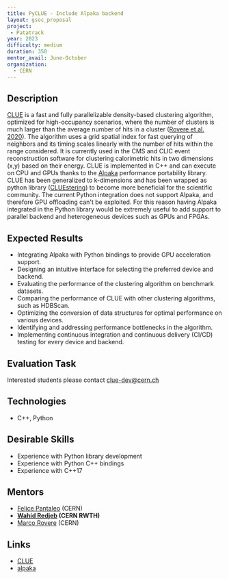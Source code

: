 ```yaml
---
title: PyCLUE - Include Alpaka backend 
layout: gsoc_proposal
project:
 - Patatrack 
year: 2023
difficulty: medium 
duration: 350 
mentor_avail: June-October
organization:
  - CERN 
---
```


## Description

[CLUE][clue] is a fast and fully parallelizable density-based clustering algorithm, optimized for high-occupancy scenarios, where the number of clusters is much larger than the average number of hits in a cluster ([Rovere et al. 2020][cluepaper]). The algorithm uses a grid spatial index for fast querying of neighbors and its timing scales linearly with the number of hits within the range considered. 
It is currently used in the CMS and CLIC event reconstruction software for clustering calorimetric hits in two dimensions (x,y) based on their energy.
CLUE is implemented in C++ and can execute on CPU and GPUs thanks to the [Alpaka][alpakapaper] performance portability library. CLUE has been generalized to k-dimensions and has been wrapped as python library ([CLUEstering][pyclue]) to become more beneficial for the scientific community. 
The current Python integration does not support Alpaka, and therefore GPU offloading can't be exploited. 
For this reason having Alpaka integrated in the Python library would be extremely useful to add support to parallel backend and heterogeneous devices such as GPUs and FPGAs.  

## Expected Results

* Integrating Alpaka with Python bindings to provide GPU acceleration support.
* Designing an intuitive interface for selecting the preferred device and backend.
* Evaluating the performance of the clustering algorithm on benchmark datasets.
* Comparing the performance of CLUE with other clustering algorithms, such as HDBScan.
* Optimizing the conversion of data structures for optimal performance on various devices.
* Identifying and addressing performance bottlenecks in the algorithm.
* Implementing continuous integration and continuous delivery (CI/CD) testing for every device and backend.


## Evaluation Task

Interested students please contact clue-dev@cern.ch 

## Technologies

 * C++, Python

## Desirable Skills

 * Experience with Python library development
 * Experience with Python C++ bindings
 * Experience with C++17

## Mentors

 * [Felice Pantaleo](mailto:felice.pantaleo@cern.ch) (CERN)
 * **[Wahid Redjeb](mailto:wahid.redjeb@cern.ch) (CERN RWTH)**
 * [Marco Rovere](mailto:marco.rovere@cern.ch) (CERN)

## Links

 * [CLUE][clue]
 * [alpaka][alpaka]
 
[clue]: https://gitlab.cern.ch/kalos/clue
[pyclue]: https://github.com/cms-patatrack/CLUEstering
[cluepaper]: https://www.frontiersin.org/articles/10.3389/fdata.2020.591315/full
[alpakapaper]: https://arxiv.org/abs/1602.08477
[alpaka]: https://github.com/alpaka-group/alpaka
